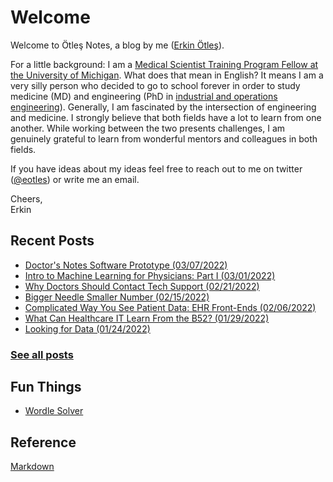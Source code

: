 # Welcome

Welcome to Ötleş Notes, a blog by me ([Erkin Ötleş](https://eotles.github.io)).

For a little background: I am a [Medical Scientist Training Program Fellow at the University of Michigan](https://medicine.umich.edu/medschool/education/md-phd-program). What does that mean in English? It means I am a very silly person who decided to go to school forever in order to study medicine (MD) and engineering (PhD in [industrial and operations engineering](https://ioe.engin.umich.edu)). Generally, I am fascinated by the intersection of engineering and medicine. I strongly believe that both fields have a lot to learn from one another. While working between the two presents challenges, I am genuinely grateful to learn from wonderful mentors and colleagues in both fields.

If you have ideas about my ideas feel free to reach out to me on twitter ([@eotles](https://twitter.com/eotles)) or write me an email.

Cheers, <br />
Erkin  <br />


## Recent Posts
* [Doctor's Notes Software Prototype (03/07/2022)](/posts/20220307_doctors_notes_software_prototype/readme.md)
* [Intro to Machine Learning for Physicians: Part I (03/01/2022)](/posts/20220301_intro_to_ml_part_i/readme.md)
* [Why Doctors Should Contact Tech Support (02/21/2022)](/posts/20220221_call_tech_support/readme.md)
* [Bigger Needle Smaller Number (02/15/2022)](/posts/20220215_needle_gauges/readme.md)
* [Complicated Way You See Patient Data: EHR Front-Ends (02/06/2022)](/posts/20220206_ehr_front_ends/readme.md)
* [What Can Healthcare IT Learn From the B52? (01/29/2022)](/posts/20220129_b52_health_IT/readme.md)
* [Looking for Data (01/24/2022)](/posts/20220124_looking_for_data/readme.md)

### [See all posts](/posts/readme.md)


## Fun Things
* [Wordle Solver](/posts/20220110_solving_wordle/gameplay_refined_list.html)

## Reference
[Markdown](markdown.md)
